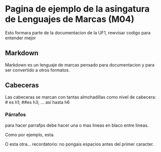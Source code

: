 # Pagina de ejemplo de la asingatura de Lenguajes de Marcas (M04)

Esto formara parte de la documentacion de la UF1, rewvisar codigo para entender mejor

## Markdown

Markdown es un lenguaje de marcas pensado para documentacion y para ser convertido a otros formatos.

## Cabeceras

Las cabeceras se marcan con tantas almohadillas como nivel de cabecera: # es h1; ##es h3; ... asi hasta h6

### Párrafos

para hacer parrafps debe hacer una o mas lineas en blaco entre lineas.

Como por ejemplo, esta.


O esta otra... recordatorio: no pongais espacios antes del primer caracter.
